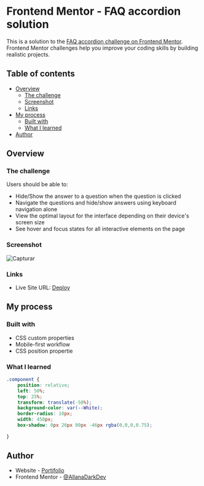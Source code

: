 # Frontend Mentor - FAQ accordion solution

This is a solution to the [FAQ accordion challenge on Frontend Mentor](https://www.frontendmentor.io/challenges/faq-accordion-wyfFdeBwBz). Frontend Mentor challenges help you improve your coding skills by building realistic projects. 

## Table of contents

- [Overview](#overview)
  - [The challenge](#the-challenge)
  - [Screenshot](#screenshot)
  - [Links](#links)
- [My process](#my-process)
  - [Built with](#built-with)
  - [What I learned](#what-i-learned)
- [Author](#author)

## Overview

### The challenge

Users should be able to:

- Hide/Show the answer to a question when the question is clicked
- Navigate the questions and hide/show answers using keyboard navigation alone
- View the optimal layout for the interface depending on their device's screen size
- See hover and focus states for all interactive elements on the page

### Screenshot

![Capturar](https://github.com/AllanaDarkDev/Order-Summary-Component-Project-FrontEndMentor/assets/148502687/137f772a-310b-4102-9439-eb00ece997cc)

### Links

- Live Site URL: [Deploy](https://allanadarkdev.github.io/Faq-Accordion-FrontEndMentor/)

## My process

### Built with

- CSS custom properties
- Mobile-first workflow
- CSS position propertie

### What I learned

```css
.component {
    position: relative;
    left: 50%;
    top: 25%;
    transform: translate(-50%);
    background-color: var(--White);
    border-radius: 10px;
    width: 450px;
    box-shadow: 0px 26px 80px -46px rgba(0,0,0,0.75);
    
}
```

## Author

- Website - [Portifolio](https://allanadarkdev.github.io/AllanaDarkDev/)
- Frontend Mentor - [@AllanaDarkDev](https://www.frontendmentor.io/profile/AllanaDarkDev)